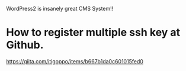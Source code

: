 WordPress2 is insanely great CMS System!!

# How to register multiple ssh key at Github.

https://qiita.com/itigoppo/items/b667b1da0c601015fed0

